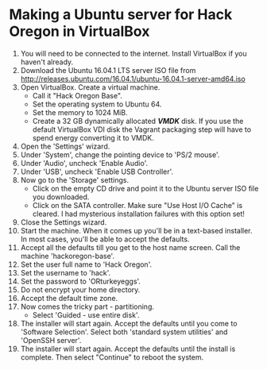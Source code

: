 # Making a Ubuntu server for Hack Oregon in VirtualBox

1. You will need to be connected to the internet. Install VirtualBox if you haven't already.
2. Download the Ubuntu 16.04.1 LTS server ISO file from http://releases.ubuntu.com/16.04.1/ubuntu-16.04.1-server-amd64.iso
3. Open VirtualBox. Create a virtual machine.
    * Call it "Hack Oregon Base".
    * Set the operating system to Ubuntu 64.
    * Set the memory to 1024 MiB.
    * Create a 32 GB dynamically allocated ***VMDK*** disk. If you use the default VirtualBox VDI disk the Vagrant packaging step will have to spend energy converting it to VMDK.
4. Open the 'Settings' wizard.
5. Under 'System', change the pointing device to 'PS/2 mouse'.
6. Under 'Audio', uncheck 'Enable Audio'.
7. Under 'USB', uncheck 'Enable USB Controller'.
8. Now go to the 'Storage' settings.
    * Click on the empty CD drive and point it to the Ubuntu server ISO file you downloaded.
    * Click on the SATA controller. Make sure "Use Host I/O Cache" is cleared. I had mysterious installation failures with this option set!
9. Close the Settings wizard.
10. Start the machine. When it comes up you'll be in a text-based installer. In most cases, you'll be able to accept the defaults.
11. Accept all the defaults till you get to the host name screen. Call the machine 'hackoregon-base'.
12. Set the user full name to 'Hack Oregon'.
13. Set the username to 'hack'.
14. Set the password to 'ORturkeyeggs'.
15. Do not encrypt your home directory.
16. Accept the default time zone.
16. Now comes the tricky part - partitioning. 
    * Select 'Guided - use entire disk'.
17. The installer will start again. Accept the defaults until you come to 'Software Selection'. Select both 'standard system utilities' and 'OpenSSH server'.
18. The installer will start again. Accept the defaults until the install is complete. Then select "Continue" to reboot the system.
